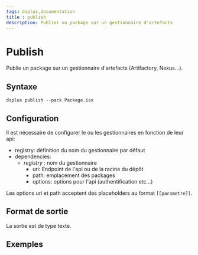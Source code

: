 ```yaml
---
tags: dsplus,documentation
title : publish
description: Publier un package sur un gestionnaire d'artefacts
---
```



# Publish

Publie un package sur un gestionnaire d'artefacts (Artifactory, Nexus...).


## Syntaxe

```
dsplus publish --pack Package.isx
```

## Configuration

Il est nécessaire de configurer le ou les gestionnaires en fonction de leur api:

* registry: définition du nom du gestionnaire par défaut
* dependencies:
  * *registry* : nom du gestionnaire
    * uri: Endpoint de l'api ou de la racine du dépôt 
    * path: emplacement des packages
    * options: options pour l'api (authentification etc...) 

Les options uri et path acceptent des placeholders au format `[[parametre]]`.

## Format de sortie

La sortie est de type texte.

## Exemples

